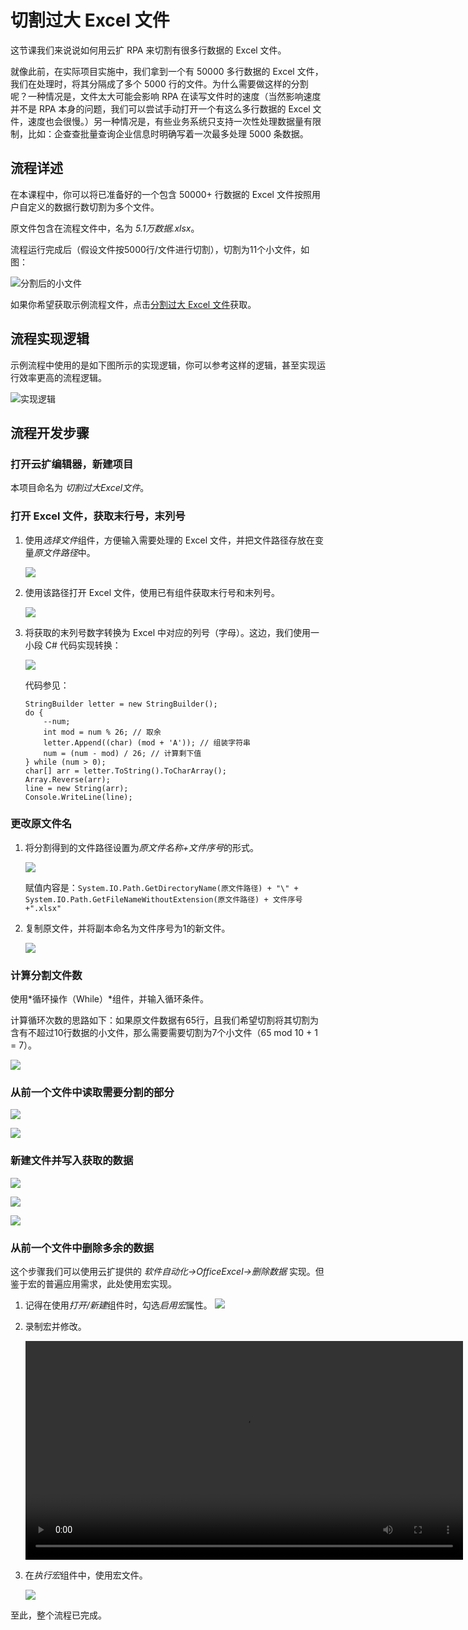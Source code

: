 # 切割过大 Excel 文件

这节课我们来说说如何用云扩 RPA 来切割有很多行数据的 Excel 文件。

就像此前，在实际项目实施中，我们拿到一个有 50000 多行数据的 Excel 文件，我们在处理时，将其分隔成了多个 5000 行的文件。为什么需要做这样的分割呢？一种情况是，文件太大可能会影响 RPA 在读写文件时的速度（当然影响速度并不是 RPA 本身的问题，我们可以尝试手动打开一个有这么多行数据的 Excel 文件，速度也会很慢。）另一种情况是，有些业务系统只支持一次性处理数据量有限制，比如：企查查批量查询企业信息时明确写着一次最多处理 5000 条数据。

## 流程详述

在本课程中，你可以将已准备好的一个包含 50000+ 行数据的 Excel 文件按照用户自定义的数据行数切割为多个文件。

原文件包含在流程文件中，名为 *5.1万数据.xlsx*。

流程运行完成后（假设文件按5000行/文件进行切割），切割为11个小文件，如图：

![分割后的小文件](https://docimages.blob.core.chinacloudapi.cn/images/Practice/SplitExcel/分割后文件.jpg)

如果你希望获取示例流程文件，点击[分割过大 Excel 文件](https://docimages.blob.core.chinacloudapi.cn/images/Practice/SplitExcel/切割过大Excel文件.dgs)获取。

## 流程实现逻辑
示例流程中使用的是如下图所示的实现逻辑，你可以参考这样的逻辑，甚至实现运行效率更高的流程逻辑。

![实现逻辑](https://docimages.blob.core.chinacloudapi.cn/images/Practice/SplitExcel/切割流程.jpg)

## 流程开发步骤

### 打开云扩编辑器，新建项目
本项目命名为 *切割过大Excel文件*。

### 打开 Excel 文件，获取末行号，末列号
1. 使用*选择文件*组件，方便输入需要处理的 Excel 文件，并把文件路径存放在变量*原文件路径*中。

    ![](https://docimages.blob.core.chinacloudapi.cn/images/Practice/SplitExcel/选择文件.jpg)

2. 使用该路径打开 Excel 文件，使用已有组件获取末行号和末列号。

    ![](https://docimages.blob.core.chinacloudapi.cn/images/Practice/SplitExcel/获取末行.jpg)

3. 将获取的末列号数字转换为 Excel 中对应的列号（字母）。这边，我们使用一小段 C# 代码实现转换：

    ![](https://docimages.blob.core.chinacloudapi.cn/images/Practice/SplitExcel/列号转换.jpg)

    代码参见：
    ```
    StringBuilder letter = new StringBuilder();
    do {
        --num;
        int mod = num % 26; // 取余
        letter.Append((char) (mod + 'A')); // 组装字符串
        num = (num - mod) / 26; // 计算剩下值
    } while (num > 0);
    char[] arr = letter.ToString().ToCharArray();
    Array.Reverse(arr);
    line = new String(arr);
    Console.WriteLine(line);
    ```

### 更改原文件名
1. 将分割得到的文件路径设置为*原文件名称+文件序号*的形式。

    ![](https://docimages.blob.core.chinacloudapi.cn/images/Practice/SplitExcel/新文件路径.jpg)

    赋值内容是：`System.IO.Path.GetDirectoryName(原文件路径) + "\" + System.IO.Path.GetFileNameWithoutExtension(原文件路径) + 文件序号 +".xlsx"`

2. 复制原文件，并将副本命名为文件序号为1的新文件。

    ![](https://docimages.blob.core.chinacloudapi.cn/images/Practice/SplitExcel/制作文件副本.jpg)

### 计算分割文件数
使用*循环操作（While）*组件，并输入循环条件。

计算循环次数的思路如下：如果原文件数据有65行，且我们希望切割将其切割为含有不超过10行数据的小文件，那么需要需要切割为7个小文件（65 mod 10 + 1 = 7）。

![](https://docimages.blob.core.chinacloudapi.cn/images/Practice/SplitExcel/循环次数.jpg)

### 从前一个文件中读取需要分割的部分

![](https://docimages.blob.core.chinacloudapi.cn/images/Practice/SplitExcel/读取列头.jpg)

![](https://docimages.blob.core.chinacloudapi.cn/images/Practice/SplitExcel/读取数据区域.jpg)

### 新建文件并写入获取的数据

![](https://docimages.blob.core.chinacloudapi.cn/images/Practice/SplitExcel/创建新文件.jpg)

![](https://docimages.blob.core.chinacloudapi.cn/images/Practice/SplitExcel/在新文件中写入列头.jpg)

![](https://docimages.blob.core.chinacloudapi.cn/images/Practice/SplitExcel/在新文件中写入数据.jpg)

### 从前一个文件中删除多余的数据
这个步骤我们可以使用云扩提供的 *软件自动化->OfficeExcel->删除数据* 实现。但鉴于宏的普遍应用需求，此处使用宏实现。

1. 记得在使用*打开/新建*组件时，勾选*启用宏*属性。
    ![](https://docimages.blob.core.chinacloudapi.cn/images/Practice/SplitExcel/启用宏.jpg)

2. 录制宏并修改。

    <video src="https://docimages.blob.core.chinacloudapi.cn/images/Practice/SplitExcel/录制宏.mp4" controls="controls" width="700px" />

3. 在*执行宏*组件中，使用宏文件。

    ![](https://docimages.blob.core.chinacloudapi.cn/images/Practice/SplitExcel/执行宏.jpg)

至此，整个流程已完成。
